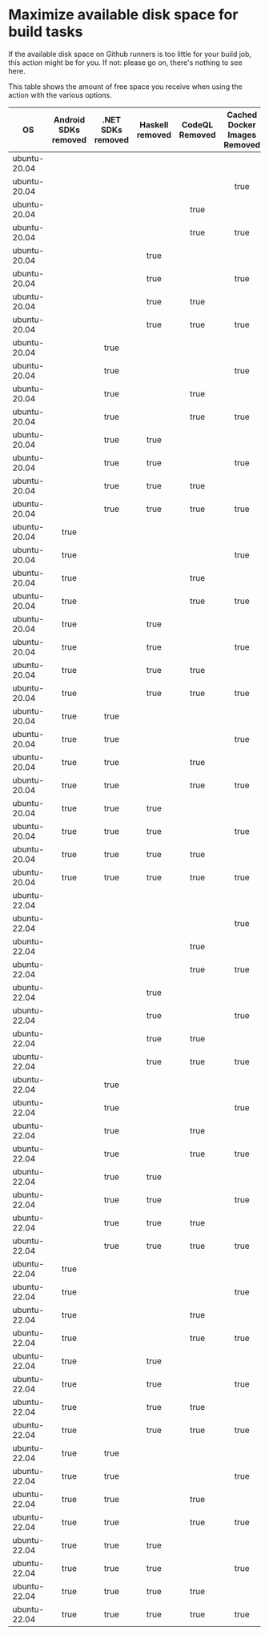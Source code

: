 # Maximize available disk space for build tasks

If the available disk space on Github runners is too little for your build job, this action might be for you.
If not: please go on, there's nothing to see here.

This table shows the amount of free space you receive when using the action with the various options.

OS | Android SDKs removed | .NET SDKs removed | Haskell removed | CodeQL Removed | Cached Docker Images Removed | GB freed | GB free | Elapsed Time (seconds) |
---|:--------------------:|:-----------------:|:---------------:|:--------------:|:----------------------------:|:--------:|:-------:|:----------------------:|
ubuntu-20.04 |  |  |  |  |  | 62 | 82 | 5
ubuntu-20.04 |  |  |  |  | true | 65 | 85 | 6
ubuntu-20.04 |  |  |  | true |  | 67 | 87 | 2
ubuntu-20.04 |  |  |  | true | true | 70 | 90 | 6
ubuntu-20.04 |  |  | true |  |  | 62 | 82 | 2
ubuntu-20.04 |  |  | true |  | true | 66 | 86 | 6
ubuntu-20.04 |  |  | true | true |  | 67 | 87 | 3
ubuntu-20.04 |  |  | true | true | true | 70 | 90 | 48
ubuntu-20.04 |  | true |  |  |  | 64 | 84 | 4
ubuntu-20.04 |  | true |  |  | true | 67 | 87 | 7
ubuntu-20.04 |  | true |  | true |  | 69 | 89 | 4
ubuntu-20.04 |  | true |  | true | true | 72 | 92 | 6
ubuntu-20.04 |  | true | true |  |  | 64 | 84 | 3
ubuntu-20.04 |  | true | true |  | true | 67 | 87 | 54
ubuntu-20.04 |  | true | true | true |  | 69 | 89 | 4
ubuntu-20.04 |  | true | true | true | true | 72 | 92 | 31
ubuntu-20.04 | true |  |  |  |  | 71 | 91 | 51
ubuntu-20.04 | true |  |  |  | true | 74 | 94 | 109
ubuntu-20.04 | true |  |  | true |  | 76 | 96 | 48
ubuntu-20.04 | true |  |  | true | true | 79 | 99 | 95
ubuntu-20.04 | true |  | true |  |  | 71 | 91 | 40
ubuntu-20.04 | true |  | true |  | true | 74 | 94 | 42
ubuntu-20.04 | true |  | true | true |  | 76 | 96 | 7
ubuntu-20.04 | true |  | true | true | true | 79 | 99 | 95
ubuntu-20.04 | true | true |  |  |  | 73 | 93 | 45
ubuntu-20.04 | true | true |  |  | true | 76 | 96 | 122
ubuntu-20.04 | true | true |  | true |  | 77 | 97 | 13
ubuntu-20.04 | true | true |  | true | true | 81 | 101 | 33
ubuntu-20.04 | true | true | true |  |  | 73 | 93 | 7
ubuntu-20.04 | true | true | true |  | true | 76 | 96 | 10
ubuntu-20.04 | true | true | true | true |  | 77 | 97 | 10
ubuntu-20.04 | true | true | true | true | true | 81 | 101 | 17
ubuntu-22.04 |  |  |  |  |  | 62 | 83 | 2
ubuntu-22.04 |  |  |  |  | true | 65 | 86 | 6
ubuntu-22.04 |  |  |  | true |  | 67 | 88 | 4
ubuntu-22.04 |  |  |  | true | true | 70 | 91 | 9
ubuntu-22.04 |  |  | true |  |  | 62 | 83 | 2
ubuntu-22.04 |  |  | true |  | true | 65 | 86 | 7
ubuntu-22.04 |  |  | true | true |  | 67 | 88 | 3
ubuntu-22.04 |  |  | true | true | true | 70 | 91 | 8
ubuntu-22.04 |  | true |  |  |  | 64 | 85 | 5
ubuntu-22.04 |  | true |  |  | true | 67 | 88 | 8
ubuntu-22.04 |  | true |  | true |  | 69 | 90 | 5
ubuntu-22.04 |  | true |  | true | true | 72 | 93 | 70
ubuntu-22.04 |  | true | true |  |  | 64 | 85 | 4
ubuntu-22.04 |  | true | true |  | true | 67 | 88 | 36
ubuntu-22.04 |  | true | true | true |  | 69 | 90 | 4
ubuntu-22.04 |  | true | true | true | true | 72 | 93 | 9
ubuntu-22.04 | true |  |  |  |  | 71 | 92 | 59
ubuntu-22.04 | true |  |  |  | true | 74 | 95 | 68
ubuntu-22.04 | true |  |  | true |  | 76 | 97 | 15
ubuntu-22.04 | true |  |  | true | true | 79 | 100 | 108
ubuntu-22.04 | true |  | true |  |  | 71 | 92 | 15
ubuntu-22.04 | true |  | true |  | true | 74 | 95 | 99
ubuntu-22.04 | true |  | true | true |  | 76 | 97 | 13
ubuntu-22.04 | true |  | true | true | true | 79 | 100 | 107
ubuntu-22.04 | true | true |  |  |  | 72 | 93 | 11
ubuntu-22.04 | true | true |  |  | true | 76 | 97 | 109
ubuntu-22.04 | true | true |  | true |  | 77 | 98 | 63
ubuntu-22.04 | true | true |  | true | true | 80 | 101 | 16
ubuntu-22.04 | true | true | true |  |  | 73 | 94 | 69
ubuntu-22.04 | true | true | true |  | true | 76 | 97 | 21
ubuntu-22.04 | true | true | true | true |  | 77 | 98 | 15
ubuntu-22.04 | true | true | true | true | true | 81 | 102 | 63
